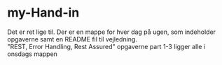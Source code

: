 # my-Hand-in

Det er ret lige til. Der er en mappe for hver dag på ugen, som indeholder opgaverne samt en README fil til vejledning.
<br />
"REST, Error Handling, Rest Assured" opgaverne part 1-3 ligger alle i onsdags mappen
